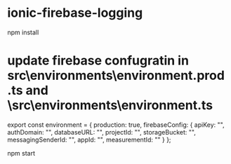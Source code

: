 # ionic-firebase-logging

npm install

# update firebase confugratin in src\environments\environment.prod.ts and \src\environments\environment.ts

export const environment = {
  production: true,
  firebaseConfig: {
    apiKey: "",
    authDomain: "",
    databaseURL: "",
    projectId: "",
    storageBucket: "",
    messagingSenderId: "",
    appId: "",
    measurementId: ""
  }
};

npm start
